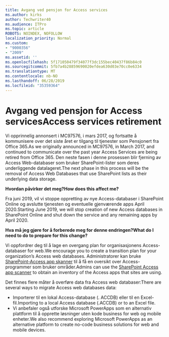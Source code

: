 ```yaml
---
title: Avgang ved pensjon for Access services
ms.author: kirks
author: Techwriter40
ms.audience: ITPro
ms.topic: article
ROBOTS: NOINDEX, NOFOLLOW
localization_priority: Normal
ms.custom:
- "9000356"
- "2009"
ms.assetid: ''
ms.openlocfilehash: 5f171050479f34077f3dc155bec40437f86b84c0
ms.sourcegitcommit: 5fb7a4b28859690020efdea630d03e70cc0e6334
ms.translationtype: MT
ms.contentlocale: nb-NO
ms.lasthandoff: 06/28/2019
ms.locfileid: "35359364"
---
```

# <a name="access-services-retirement"></a><span data-ttu-id="31919-102">Avgang ved pensjon for Access services</span><span class="sxs-lookup"><span data-stu-id="31919-102">Access services retirement</span></span>

<span data-ttu-id="31919-103">Vi opprinnelig annonsert i MC97576, i mars 2017, og fortsatte å kommunisere over det siste året er tilgang til tjenester som Pensjonert fra Office 365.</span><span class="sxs-lookup"><span data-stu-id="31919-103">As we originally announced in MC97576, in March 2017, and continued to communicate over the past year Access Services are being retired from Office 365.</span></span> <span data-ttu-id="31919-104">Den neste fasen i denne prosessen blir fjerning av Access Web-databaser som bruker SharePoint-lister som deres underliggende datalageret.</span><span class="sxs-lookup"><span data-stu-id="31919-104">The next phase in this process will be the removal of Access Web Databases that use SharePoint lists as their underlying data storage.</span></span>

<span data-ttu-id="31919-105">**Hvordan påvirker det meg?**</span><span class="sxs-lookup"><span data-stu-id="31919-105">**How does this affect me?**</span></span>

<span data-ttu-id="31919-106">Fra juni 2019, vil vi stoppe oppretting av nye Access-databaser i SharePoint Online og avslutte tjenesten og eventuelle gjenværende apps April 2020.</span><span class="sxs-lookup"><span data-stu-id="31919-106">Starting June 2019, we will stop creation of new Access databases in SharePoint Online and shut down the service and any remaining apps by April 2020.</span></span>

<span data-ttu-id="31919-107">**Hva må jeg gjøre for å forberede meg for denne endringen?**</span><span class="sxs-lookup"><span data-stu-id="31919-107">**What do I need to do to prepare for this change?**</span></span>

<span data-ttu-id="31919-108">Vi oppfordrer deg til å lage en overgang plan for organisasjonens Access-databaser for web.</span><span class="sxs-lookup"><span data-stu-id="31919-108">We encourage you to create a transition plan for your organization’s Access web databases.</span></span> <span data-ttu-id="31919-109">Administratorer kan bruke [SharePoint-Access app skanner](https://github.com/SharePoint/PnP-Tools/tree/master/Solutions/SharePoint.AccessApp.Scanner) til å få en oversikt over Access-programmer som bruker områder.</span><span class="sxs-lookup"><span data-stu-id="31919-109">Admins can use the [SharePoint Access app scanner](https://github.com/SharePoint/PnP-Tools/tree/master/Solutions/SharePoint.AccessApp.Scanner) to obtain an inventory of the Access apps that sites are using.</span></span>

<span data-ttu-id="31919-110">Det finnes flere måter å overføre data fra Access web databaser:</span><span class="sxs-lookup"><span data-stu-id="31919-110">There are several ways to migrate Access web databases data:</span></span>

- <span data-ttu-id="31919-111">Importerer til en lokal Access-database (. ACCDB) eller til en Excel-fil.</span><span class="sxs-lookup"><span data-stu-id="31919-111">Importing to a local Access database (.ACCDB) or to an Excel file.</span></span>
- <span data-ttu-id="31919-112">Vi anbefaler også utforske Microsoft PowerApps som en alternativ plattform til å opprette løsninger uten kode business for web og mobile enheter.</span><span class="sxs-lookup"><span data-stu-id="31919-112">We also recommend exploring Microsoft PowerApps as an alternative platform to create no-code business solutions for web and mobile devices.</span></span>